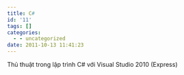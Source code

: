 ```yaml
---
title: C#
id: '11'
tags: []
categories:
  - - uncategorized
date: 2011-10-13 11:41:23
---
```


Thủ thuật trong lập trình C# với Visual Studio 2010 (Express)